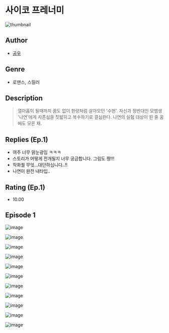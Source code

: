 # 사이코 프레너미
![thumbnail](https://image-comic.pstatic.net/user_contents_data/challenge_comic/2023/05/23/366784/upload_7377512158329987639_480x623.jpeg)

## Author
- [공우](https://comic.naver.com/artistTitle?id=366784)

## Genre
- 로맨스, 스릴러

## Description
> 열아홉이 될때까지 꿈도 없이 한량처럼 살아오던 '수현'. 자신과 정반대인 모범생 '나연'에게 자존심을 짓밟히고 복수하기로 결심한다. 나연의 실험 대상이 된 줄 꿈에도 모른 채.

## Replies (Ep.1)
- 여주 너무 맑눈광임 ㅋㅋㅋ
- 스토리가 어떻게 전개될지 너무 궁금합니다. 그림도 짱!!!
- 작화퀄 무엇...대단하십니다..!!
- 나연이 완전 내타입..

## Rating (Ep.1)
- 10.00

## Episode 1
![image](https://image-comic.pstatic.net/user_contents_data/challenge_comic/2023/05/24/366784/upload_4134923720138437473.jpeg)

![image](https://image-comic.pstatic.net/user_contents_data/challenge_comic/2023/05/24/366784/upload_3846417556321939511.jpeg)

![image](https://image-comic.pstatic.net/user_contents_data/challenge_comic/2023/05/24/366784/upload_7161675808806167396.jpeg)

![image](https://image-comic.pstatic.net/user_contents_data/challenge_comic/2023/05/24/366784/upload_4123379956048148833.jpeg)

![image](https://image-comic.pstatic.net/user_contents_data/challenge_comic/2023/05/24/366784/upload_3977022855961983289.jpeg)

![image](https://image-comic.pstatic.net/user_contents_data/challenge_comic/2023/05/24/366784/upload_3631701411608290101.jpeg)

![image](https://image-comic.pstatic.net/user_contents_data/challenge_comic/2023/05/24/366784/upload_7016944877119300963.jpeg)

![image](https://image-comic.pstatic.net/user_contents_data/challenge_comic/2023/05/24/366784/upload_4062583538677474658.jpeg)

![image](https://image-comic.pstatic.net/user_contents_data/challenge_comic/2023/05/24/366784/upload_7293915158888538725.jpeg)

![image](https://image-comic.pstatic.net/user_contents_data/challenge_comic/2023/05/24/366784/upload_3990529265403836214.jpeg)

![image](https://image-comic.pstatic.net/user_contents_data/challenge_comic/2023/05/24/366784/upload_7090461733490470960.jpeg)
